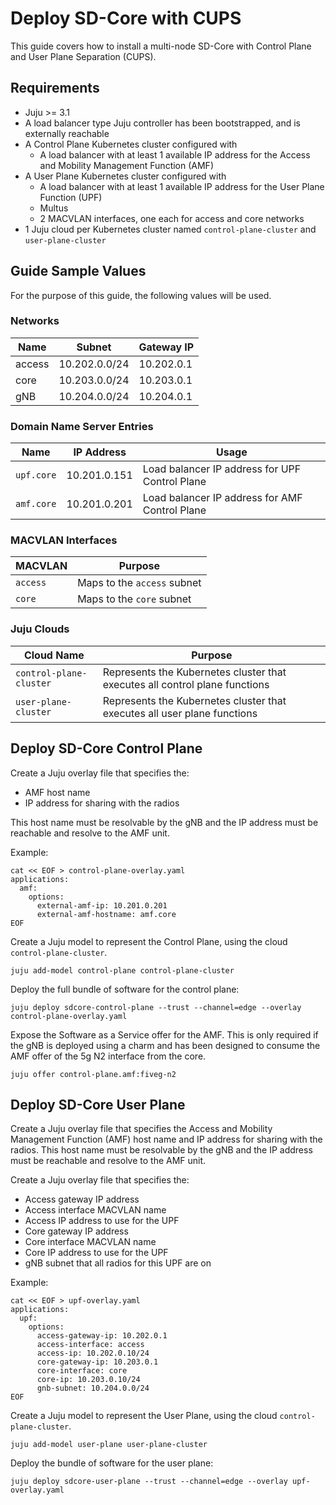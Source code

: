 # Deploy SD-Core with CUPS

This guide covers how to install a multi-node SD-Core with Control Plane and User Plane Separation (CUPS).

## Requirements

- Juju >= 3.1
- A load balancer type Juju controller has been bootstrapped, and is externally reachable
- A Control Plane Kubernetes cluster configured with
  - A load balancer with at least 1 available IP address for the Access and Mobility Management Function (AMF)
- A User Plane Kubernetes cluster configured with
  - A load balancer with at least 1 available IP address for the User Plane Function (UPF)
  - Multus
  - 2 MACVLAN interfaces, one each for access and core networks
- 1 Juju cloud per Kubernetes cluster named `control-plane-cluster` and `user-plane-cluster`

## Guide Sample Values

For the purpose of this guide, the following values will be used.

### Networks
 
 | Name | Subnet | Gateway IP |
 | ---- | ------ | ---------- |
 | access | 10.202.0.0/24 | 10.202.0.1 |
 | core   | 10.203.0.0/24 | 10.203.0.1 |
 | gNB    | 10.204.0.0/24 | 10.204.0.1 |


### Domain Name Server Entries

| Name | IP Address | Usage |
| ---- | ---------- | ----- |
| `upf.core` | 10.201.0.151 | Load balancer IP address for UPF Control Plane |
| `amf.core` | 10.201.0.201 | Load balancer IP address for AMF Control Plane |

### MACVLAN Interfaces

| MACVLAN | Purpose |
|---------|---------|
| `access` | Maps to the `access` subnet |
| `core`   | Maps to the `core` subnet |

### Juju Clouds

| Cloud Name | Purpose |
|------------|---------|
| `control-plane-cluster` | Represents the Kubernetes cluster that executes all control plane functions |
| `user-plane-cluster`    | Represents the Kubernetes cluster that executes all user plane functions |

## Deploy SD-Core Control Plane

Create a Juju overlay file that specifies the:
- AMF host name
- IP address for sharing with the radios

This host name must be resolvable by the gNB and the IP address must be reachable and resolve to the AMF unit.

Example:

```terminal
cat << EOF > control-plane-overlay.yaml
applications:
  amf:
    options:
      external-amf-ip: 10.201.0.201
      external-amf-hostname: amf.core
EOF
```

Create a Juju model to represent the Control Plane, using the cloud `control-plane-cluster`.

```terminal
juju add-model control-plane control-plane-cluster
```

Deploy the full bundle of software for the control plane:
```terminal
juju deploy sdcore-control-plane --trust --channel=edge --overlay control-plane-overlay.yaml
```

Expose the Software as a Service offer for the AMF.  This is only required if the gNB is deployed using a charm and has been designed to consume the AMF offer of the 5g N2 interface from the core.

```terminal
juju offer control-plane.amf:fiveg-n2
```

## Deploy SD-Core User Plane

Create a Juju overlay file that specifies the Access and Mobility Management Function (AMF) host name and IP address for sharing with the radios.  This host name must be resolvable by the gNB and the IP address must be reachable and resolve to the AMF unit.

Create a Juju overlay file that specifies the:
- Access gateway IP address
- Access interface MACVLAN name
- Access IP address to use for the UPF
- Core gateway IP address
- Core interface MACVLAN name
- Core IP address to use for the UPF
- gNB subnet that all radios for this UPF are on

Example:

```terminal
cat << EOF > upf-overlay.yaml
applications:
  upf:
    options:
      access-gateway-ip: 10.202.0.1
      access-interface: access
      access-ip: 10.202.0.10/24
      core-gateway-ip: 10.203.0.1
      core-interface: core
      core-ip: 10.203.0.10/24
      gnb-subnet: 10.204.0.0/24
EOF
```

Create a Juju model to represent the User Plane, using the cloud `control-plane-cluster`.

```terminal
juju add-model user-plane user-plane-cluster
```

Deploy the bundle of software for the user plane:

```terminal
juju deploy sdcore-user-plane --trust --channel=edge --overlay upf-overlay.yaml
```
